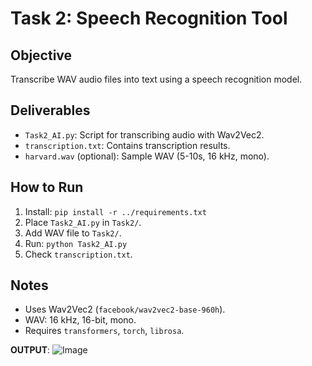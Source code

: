 # Task 2: Speech Recognition Tool

## Objective
Transcribe WAV audio files into text using a speech recognition model.

## Deliverables
- `Task2_AI.py`: Script for transcribing audio with Wav2Vec2.
- `transcription.txt`: Contains transcription results.
- `harvard.wav` (optional): Sample WAV (5-10s, 16 kHz, mono).

## How to Run
1. Install: `pip install -r ../requirements.txt`
2. Place `Task2_AI.py` in `Task2/`.
3. Add WAV file to `Task2/`.
4. Run: `python Task2_AI.py`
5. Check `transcription.txt`.

## Notes
- Uses Wav2Vec2 (`facebook/wav2vec2-base-960h`).
- WAV: 16 kHz, 16-bit, mono.
- Requires `transformers`, `torch`, `librosa`.

**OUTPUT**:
![Image](https://github.com/user-attachments/assets/98a8dc82-3c6d-4bc3-8a57-8fead3031239)
